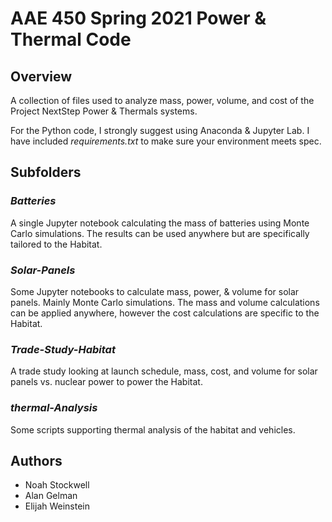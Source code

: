 # AAE 450 Spring 2021 Power & Thermal Code

## Overview

A collection of files used to analyze mass, power, volume, and cost of the Project NextStep Power & Thermals systems.

For the Python code, I strongly suggest using Anaconda & Jupyter Lab. I have included _requirements.txt_ to make sure your environment meets spec.

## Subfolders

### _Batteries_

A single Jupyter notebook calculating the mass of batteries using Monte Carlo simulations. The results can be used anywhere but are specifically tailored to the Habitat.

### _Solar-Panels_

Some Jupyter notebooks to calculate mass, power, & volume for solar panels. Mainly Monte Carlo simulations. The mass and volume calculations can be applied anywhere, however the cost calculations are specific to the Habitat.

### _Trade-Study-Habitat_

A trade study looking at launch schedule, mass, cost, and volume for solar panels vs. nuclear power to power the Habitat.

### _thermal-Analysis_

Some scripts supporting thermal analysis of the habitat and vehicles.

## Authors

- Noah Stockwell
- Alan Gelman
- Elijah Weinstein

